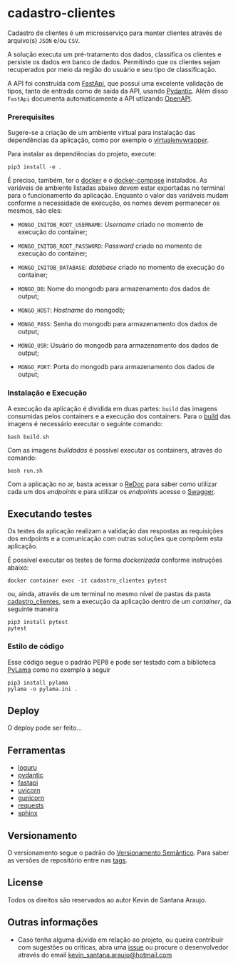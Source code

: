 # cadastro-clientes

Cadastro de clientes é um microsserviço para manter clientes através de arquivo(s) `JSON` e/ou `CSV`.

A solução executa um pré-tratamento dos dados, classifica os clientes e persiste os dados em banco de dados. Permitindo que os clientes sejam recuperados por meio da região do usuário e seu tipo de classificação.

A API foi construída com [FastApi](https://fastapi.tiangolo.com/), que possuí uma excelente validação de tipos, tanto de entrada como de saída da API, usando [Pydantic](https://pydantic-docs.helpmanual.io/). Além disso `FastApi` documenta automaticamente a API utlizando [OpenAPI](https://github.com/OAI/OpenAPI-Specification).

### Prerequisites

Sugere-se a criação de um ambiente virtual para instalação das dependências da aplicação, como por exemplo o [virtualenvwrapper](https://virtualenvwrapper.readthedocs.io/en/latest/).

Para instalar as dependências do projeto, execute:

```
pip3 install -e .
```

É preciso, também, ter o [docker](https://docs.docker.com/) e o [docker-compose](https://docs.docker.com/compose/) instalados. As variáveis de ambiente listadas abaixo devem estar exportadas no terminal para o funcionamento da aplicação. Enquanto o valor das variáveis mudam conforme a necessidade de execução, os nomes devem permanecer os mesmos, são eles:

* `MONGO_INITDB_ROOT_USERNAME`: _Username_ criado no momento de execução do container;
* `MONGO_INITDB_ROOT_PASSWORD`: _Password_ criado no momento de execução do container;
* `MONGO_INITDB_DATABASE`: _database_ criado no momento de execução do container;

* `MONGO_DB`: Nome do mongodb para armazenamento dos dados de output;
* `MONGO_HOST`: _Hostname_ do mongodb;
* `MONGO_PASS`: Senha do mongodb para armazenamento dos dados de output;
* `MONGO_USR`: Usuário do mongodb para armazenamento dos dados de output;
* `MONGO_PORT`: Porta do mongodb para armazenamento dos dados de output;

### Instalação e Execução

A execução da aplicação é dividida em duas partes: `build` das imagens consumidas pelos containers e a execução dos containers. Para o [build](./build.sh) das imagens é necessário executar o seguinte comando:

```
bash build.sh
```

Com as imagens _buildadas_ é possível executar os containers, através do comando:

```
bash run.sh
```

Com a aplicação no ar, basta acessar o [ReDoc](http://localhost:7000/v1/docs) para saber como utilizar cada um dos *endpoints* e para utilizar os *endpoints* acesse o [Swagger](http://localhost:7000/v1/swagger).

## Executando testes

Os testes da aplicação realizam a validação das respostas as requisições dos endpoints e a comunicação com outras soluções que compõem esta aplicação.

É possível executar os testes de forma _dockerizada_ conforme instruções abaixo:

```
docker container exec -it cadastro_clientes pytest
```

ou, ainda, através de um terminal no mesmo nível de pastas da pasta [cadastro_clientes](./cadastro_clientes), sem a execução da aplicação dentro de um _container_, da seguinte maneira

```
pip3 install pytest
pytest
```

### Estilo de código

Esse código segue o padrão PEP8 e pode ser testado com a biblioteca [PyLama](https://github.com/klen/pylama) como no exemplo a seguir

```
pip3 install pylama
pylama -o pylama.ini .
```

## Deploy

O deploy pode ser feito...

## Ferramentas

* [loguru](https://github.com/Delgan/loguru)
* [pydantic](https://pydantic-docs.helpmanual.io)
* [fastapi](https://fastapi.tiangolo.com)
* [uvicorn](https://www.uvicorn.org)
* [gunicorn](https://gunicorn.org)
* [requests](https://requests.readthedocs.io/en/master/)
* [sphinx](https://www.sphinx-doc.org/en/master/)

## Versionamento

O versionamento segue o padrão do [Versionamento Semântico](http://semver.org/). Para saber as versões de repositório entre nas [tags](https://github.com/kevinsantana/desafio-tecnico-juntos-somos-mais/-/tags).

## License

Todos os direitos são reservados ao autor Kevin de Santana Araujo.

## Outras informações

* Caso tenha alguma dúvida em relação ao projeto, ou queira contribuir com sugestões ou críticas, abra uma [issue]() ou procure o desenvolvedor através do email kevin_santana.araujo@hotmail.com
